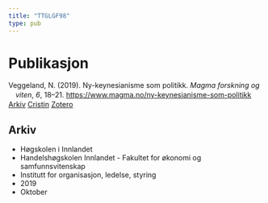 ```yaml
---
title: "TTGLGF98"
type: pub
---
```

<h1>Publikasjon</h1>
<article id="csl-bib-container-TTGLGF98" class="csl-bib-container">
  <div class="csl-bib-body" style="line-height: 1.35; padding-left: 1em; text-indent:-1em;">
  <div class="csl-entry">Veggeland, N. (2019). Ny-keynesianisme som politikk. <i>Magma forskning og viten</i>, <i>6</i>, 18&#x2013;21. <a href="https://www.magma.no/ny-keynesianisme-som-politikk">https://www.magma.no/ny-keynesianisme-som-politikk</a></div>
</div>
  <div class="csl-bib-buttons">
    <a href="#taxonomy-article-TTGLGF98" class="csl-bib-button">Arkiv</a>
    <a href="https://app.cristin.no/results/show.jsf?id=1738915" alt="Cristin URL" class="csl-bib-button">Cristin</a>
    <a href="http://zotero.org/groups/5402882/items/TTGLGF98" alt="Zotero URL" class="csl-bib-button">Zotero</a>
  </div>
  <div id="csl-bib-meta-container-TTGLGF98"></div>
</article>
<div id="csl-bib-meta-TTGLGF98" class="csl-bib-meta">
  <article id="taxonomy-article-TTGLGF98" class="taxonomy-article">
    <h1>Arkiv</h1>
    <ul>
      <li>Høgskolen i Innlandet</li>
      <li>Handelshøgskolen Innlandet - Fakultet for økonomi og samfunnsvitenskap</li>
      <li>Institutt for organisasjon, ledelse, styring</li>
      <li>2019</li>
      <li>Oktober</li>
    </ul>
  </article>
</div>
